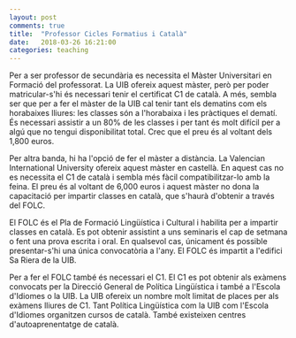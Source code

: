 ```yaml
---
layout: post
comments: true
title:  "Professor Cicles Formatius i Català"
date:   2018-03-26 16:21:00
categories: teaching
---
```


Per a ser professor de secundària es necessita el Màster Universitari en Formació del professorat.  La UIB ofereix aquest màster, però per poder matricular-s'hi és necessari tenir el certificat C1 de català. A més, sembla ser que per a fer el màster de la UIB cal tenir tant els dematins com els horabaixes lliures: les classes són a l'horabaixa i les pràctiques el dematí. És necessari assistir a un 80% de les classes i per tant és molt difícil per a algú que no tengui disponibilitat total. Crec que el preu és al voltant dels 1,800 euros.

Per altra banda, hi ha l'opció de fer el màster a distància. La Valencian International University ofereix aquest màster en castellà. En aquest cas no es necessita el C1 de català i sembla més fàcil compatibilitzar-lo amb la feina. El preu és al voltant de 6,000 euros i aquest màster no dona la capacitació per impartir classes en català, que s'haurà d'obtenir a través del FOLC.

El FOLC és el Pla de Formació Lingüística i Cultural i habilita per a impartir classes en català. Es pot obtenir assistint a uns seminaris el cap de setmana o fent una prova escrita i oral. En qualsevol cas, únicament és possible presentar-s'hi una única convocatòria a l'any. El FOLC és impartit a l'edifici Sa Riera de la UIB.

Per a fer el FOLC també és necessari el C1. El C1 es pot obtenir als exàmens convocats per la Direcció General de Política Lingüística i també a l'Escola d'Idiomes o la UIB. La UIB ofereix un nombre molt limitat de places per als exàmens lliures de C1. Tant Política Lingüística com la UIB com l'Escola d'Idiomes organitzen cursos de català. També existeixen centres d'autoaprenentatge de català.
